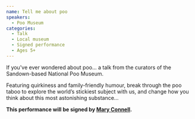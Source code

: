 ```yaml
---
name: Tell me about poo
speakers:
  - Poo Museum
categories:
  - Talk
  - Local museum
  - Signed performance
  - Ages 5+
---
```


If you've ever wondered about poo... a talk from the curators of the Sandown-based National Poo Museum.

Featuring quirkiness and family-friendly humour, break through the poo taboo to explore the world’s stickiest subject with us, and change how you think about this most astonishing substance...

__This performance will be signed by [Mary Connell](../../speakers/mary-connell-signer/).__